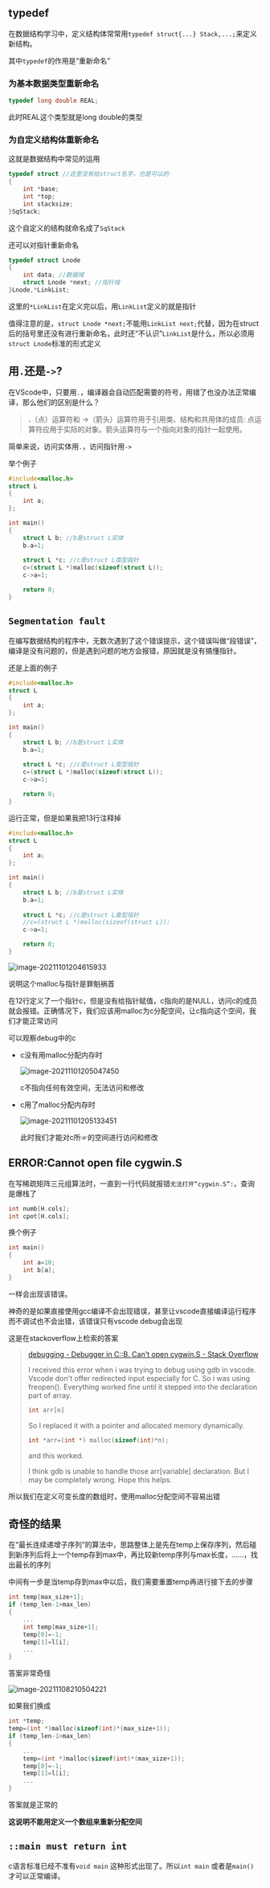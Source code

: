 ## typedef

在数据结构学习中，定义结构体常常用`typedef struct{...} Stack,...;`来定义新结构。

其中`typedef`的作用是“重新命名”

### 为基本数据类型重新命名

```C++
typedef long double REAL;
```

此时REAL这个类型就是long double的类型

### 为自定义结构体重新命名

这就是数据结构中常见的运用

```c++
typedef struct //这里没有给struct名字，也是可以的
{
    int *base;
    int *top;
    int stacksize;
}SqStack;
```

这个自定义的结构就命名成了`SqStack`

还可以对指针重新命名

```C++
typedef struct Lnode
{
    int data; //数据域
    struct Lnode *next; //指针域
}Lnode,*LinkList;
```

这里的`*LinkList`在定义完以后，用`LinkList`定义的就是指针

值得注意的是，`struct Lnode *next;`不能用`LinkList next;`代替，因为在struct后的括号里还没有进行重新命名，此时还“不认识”`LinkList`是什么，所以必须用`struct Lnode`标准的形式定义

## 用`.`还是`->`?

在VScode中，只要用`.`，编译器会自动匹配需要的符号，用错了也没办法正常编译，那么他们的区别是什么？

> **.**（点）运算符和 ->（箭头）运算符用于引用类、结构和共用体的成员: 点运算符应用于实际的对象。箭头运算符与一个指向对象的指针一起使用。

简单来说，访问实体用`.`，访问指针用`->`

举个例子

```c++
#include<malloc.h>
struct L
{
    int a;
};

int main()
{
    struct L b; //b是struct L实体
    b.a=1;
    
    struct L *c; //c是struct L类型指针
    c=(struct L *)malloc(sizeof(struct L));
    c->a=1;

    return 0;
}
```

## `Segmentation fault`

在编写数据结构的程序中，无数次遇到了这个错误提示，这个错误叫做“段错误”，编译是没有问题的，但是遇到问题的地方会报错，原因就是没有搞懂指针。

还是上面的例子

```C++
#include<malloc.h>
struct L
{
    int a;
};

int main()
{
    struct L b; //b是struct L实体
    b.a=1;
    
    struct L *c; //c是struct L类型指针
    c=(struct L *)malloc(sizeof(struct L));
    c->a=1;

    return 0;
}
```

运行正常，但是如果我把13行注释掉

```C++
#include<malloc.h>
struct L
{
    int a;
};

int main()
{
    struct L b; //b是struct L实体
    b.a=1;
    
    struct L *c; //c是struct L类型指针
    //c=(struct L *)malloc(sizeof(struct L));
    c->a=1;

    return 0;
}
```

![image-20211101204615933](https://raw.githubusercontent.com/Mingg817/markdownpic/main/image-20211101204615933.png)

说明这个malloc与指针是罪魁祸首

在12行定义了一个指针c，但是没有给指针赋值，c指向的是NULL，访问c的成员就会报错。正确情况下，我们应该用malloc为c分配空间，让c指向这个空间，我们才能正常访问

可以观察debug中的c

- c没有用malloc分配内存时

    ![image-20211101205047450](https://raw.githubusercontent.com/Mingg817/markdownpic/main/image-20211101205047450.png)

    c不指向任何有效空间，无法访问和修改

- c用了malloc分配内存时

    ![image-20211101205133451](https://raw.githubusercontent.com/Mingg817/markdownpic/main/image-20211101205133451.png)

    此时我们才能对c所☞的空间进行访问和修改

## ERROR:Cannot open file cygwin.S

在写稀疏矩阵三元组算法时，一直到一行代码就报错`无法打开“cygwin.S”:`，查询是爆栈了

```C++
int numb[H.cols];
int cpot[H.cols];
```

换个例子

```c++
int main()
{
    int a=10;
    int b[a];
}
```

一样会出现该错误。

神奇的是如果直接使用gcc编译不会出现错误，甚至让vscode直接编译运行程序而不调试也不会出错，该错误只有vscode debug会出现

这是在stackoverflow上检索的答案

> [debugging - Debugger in C::B. Can't open cygwin.S - Stack Overflow](https://stackoverflow.com/questions/34095493/debugger-in-cb-cant-open-cygwin-s)
>
> I received this error when i was trying to debug using gdb in vscode. Vscode don't offer redirected input especially for C. So i was using freopen(). Everything worked fine until it stepped into the declaration part of array.
>
> ```c
> int arr[n]
> ```
>
> So I replaced it with a pointer and allocated memory dynamically.
>
> ```c
> int *arr=(int *) malloc(sizeof(int)*n);
> ```
>
> and this worked.
>
> I think gdb is unable to handle those arr[variable] declaration. But I may be completely wrong. Hope this helps.

所以我们在定义可变长度的数组时，使用malloc分配空间不容易出错

## 奇怪的结果

在“最长连续递增子序列”的算法中，思路整体上是先在temp上保存序列，然后碰到新序列后将上一个temp存到max中，再比较新temp序列与max长度，……，找出最长的序列

中间有一步是当temp存到max中以后，我们需要重置temp再进行接下去的步骤

```c++
int temp[max_size+1];
if (temp_len-1>max_len)
{
	...
	int temp[max_size+1];
    temp[0]=-1;
	temp[1]=l[i];
	...
}
```

答案非常奇怪

![image-20211108210504221](几个在编程中遇到的问题.assets/image-20211108210504221.png)

如果我们换成

```c++
int *temp;
temp=(int *)malloc(sizeof(int)*(max_size+1));
if (temp_len-1>max_len)
{
	...
	temp=(int *)malloc(sizeof(int)*(max_size+1));
    temp[0]=-1;
	temp[1]=l[i];
	...
}
```

答案就是正常的

**这说明不能用定义一个数组来重新分配空间**

## `::main must return int`

c语言标准已经不准有`void main` 这种形式出现了。所以`int main` 或者是`main()` 才可以正常编译。

